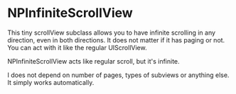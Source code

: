 # NPInfiniteScrollView
This tiny scrollView subclass allows you to have infinite scrolling in any direction, even in both directions.
It does not matter if it has paging or not. 
You can act with it like the regular UIScrollView.

NPInfiniteScrollView acts like regular scroll, but it's infinite.

I does not depend on number of pages, types of subviews or anything else. It simply works automatically.
